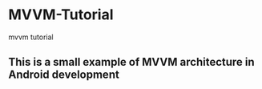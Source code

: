 # MVVM-Tutorial
mvvm tutorial

## This is a small example of MVVM architecture in Android development
